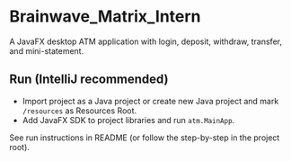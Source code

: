 # Brainwave_Matrix_Intern
A JavaFX desktop ATM application with login, deposit, withdraw, transfer, and mini-statement.

## Run (IntelliJ recommended)
- Import project as a Java project or create new Java project and mark `/resources` as Resources Root.
- Add JavaFX SDK to project libraries and run `atm.MainApp`.

See run instructions in README (or follow the step-by-step in the project root).
